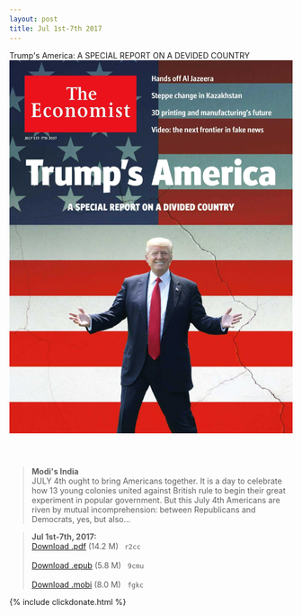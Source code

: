 ```yaml
---
layout: post
title: Jul 1st-7th 2017
---
```


<div class="message">
	Trump's America: A SPECIAL REPORT ON A DEVIDED COUNTRY
</div>

<header class="xmas">
<div class="cover upload">
<img src="/public/img/the-economist/img_2017.07.01.jpg" />
</div>
</header>
<!--more-->

> **Modi's India** <br/>
JULY 4th ought to bring Americans together. It is a day to celebrate how 13 young colonies united against British rule to begin their great experiment in popular government. But this July 4th Americans are riven by mutual incomprehension: between Republicans and Democrats, yes, but also...

> **Jul 1st-7th, 2017:**<br/>
[Download .pdf](https://pan.baidu.com/s/1jHVV5sy) (14.2 M)&ensp;
`r2cc` <br/><br/>
[Download .epub](https://pan.baidu.com/s/1pK8eJNX) (5.8 M) &nbsp;
`9cmu` <br/><br/>
[Download .mobi](https://pan.baidu.com/s/1dF5rDbN) (8.0 M) &nbsp;
`fgkc`

{% include clickdonate.html %}
